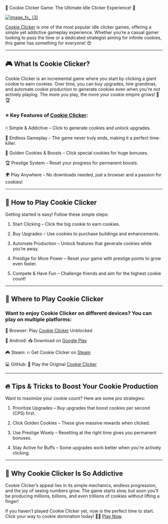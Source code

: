🍪 Cookie Clicker Game: The Ultimate Idle Clicker Experience! 🚀

[![image_fx_ (3)](https://github.com/user-attachments/assets/04f6366d-881a-4672-8e89-f14ab462821e)](https://cookieclicker.ee/)

[Cookie Clicker](https://cookieclicker.ee/) is one of the most popular idle clicker games, offering a simple yet addictive gameplay experience. Whether you’re a casual gamer looking to pass the time or a dedicated strategist aiming for infinite cookies, this game has something for everyone! 😍

---
## 🎮 What Is Cookie Clicker?

Cookie Clicker is an incremental game where you start by clicking a giant cookie to earn cookies. Over time, you can buy upgrades, hire grandmas, and automate cookie production to generate cookies even when you're not actively playing. The more you play, the more your cookie empire grows! 🍪🏆

### ⭐ Key Features of [Cookie Clicker](https://cookieclicker.me):

🖱 Simple & Addictive – Click to generate cookies and unlock upgrades.

🔄 Endless Gameplay – The game never truly ends, making it a perfect time-killer.

🎁 Golden Cookies & Boosts – Click special cookies for huge bonuses.

🏆 Prestige System – Reset your progress for permanent boosts.

🌍 Play Anywhere – No downloads needed, just a browser and a passion for cookies!

---
## 🍪 How to Play Cookie Clicker

Getting started is easy! Follow these simple steps:

1. Start Clicking – Click the big cookie to earn cookies.

2. Buy Upgrades – Use cookies to purchase buildings and enhancements.

3. Automate Production – Unlock features that generate cookies while you’re away.

4. Prestige for More Power – Reset your game with prestige points to grow even faster.

5. Compete & Have Fun – Challenge friends and aim for the highest cookie count!

---
## 📱 Where to Play Cookie Clicker

### Want to enjoy Cookie Clicker on different devices? You can play on multiple platforms:

🍪 Browser: Play [Cookie Clicker](https://cookieclicker.ee/) Unblocked

📱 Android: 📥 Download on [Google Play](https://play.google.com/store/apps/details?id=org.dashnet.cookieclicker&hl=en)

🎮 Steam: 🔥 Get Cookie Clicker on [Steam](https://store.steampowered.com/app/1454400/Cookie_Clicker/)

💻 GitHub: 🔗 Play the Original [Cookie Clicker](https://cookieclickernew.github.io)

---
## 🔥 Tips & Tricks to Boost Your Cookie Production

Want to maximize your cookie count? Here are some pro strategies:

1. Prioritize Upgrades – Buy upgrades that boost cookies per second (CPS) first.

2. Click Golden Cookies – These give massive rewards when clicked.

3. Use Prestige Wisely – Resetting at the right time gives you permanent bonuses.

4. Stay Active for Buffs – Some upgrades work better when you're actively clicking.

---
## 🎉 Why Cookie Clicker Is So Addictive

Cookie Clicker’s appeal lies in its simple mechanics, endless progression, and the joy of seeing numbers grow. The game starts slow, but soon you’ll be producing millions, billions, and even trillions of cookies without lifting a finger!

If you haven't played Cookie Clicker yet, now is the perfect time to start. Click your way to cookie domination today! 🍪🔥 [Play Now](https://cookieclicker.ee/).

